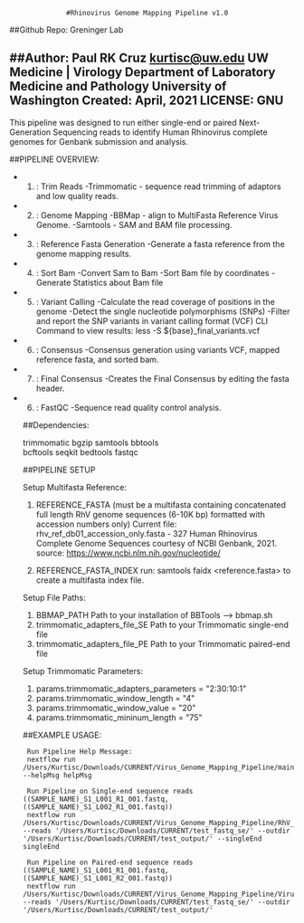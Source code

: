 
                  #Rhinovirus Genome Mapping Pipeline v1.0

 ##Github Repo:
 Greninger Lab
 
 ##Author:
 Paul RK Cruz <kurtisc@uw.edu>
 UW Medicine | Virology
 Department of Laboratory Medicine and Pathology
 University of Washington
 Created: April, 2021
 LICENSE: GNU
----------------------------------------------------------------------------------------

This pipeline was designed to run either single-end or paired Next-Generation Sequencing reads to identify Human Rhinovirus complete genomes for Genbank submission and analysis.

##PIPELINE OVERVIEW:
 - 1. : Trim Reads
 		-Trimmomatic - sequence read trimming of adaptors and low quality reads.
 - 2. : Genome Mapping
 		-BBMap - align to MultiFasta Reference Virus Genome.
 		-Samtools - SAM and BAM file processing.
 - 3. : Reference Fasta Generation
 		-Generate a fasta reference from the genome mapping results.  
 - 4. : Sort Bam
  		-Convert Sam to Bam
        -Sort Bam file by coordinates
        -Generate Statistics about Bam file  
 - 5. : Variant Calling
        -Calculate the read coverage of positions in the genome
        -Detect the single nucleotide polymorphisms (SNPs)
        -Filter and report the SNP variants in variant calling format (VCF)
        CLI Command to view results:   less -S ${base}_final_variants.vcf
 - 6. : Consensus
        -Consensus generation using variants VCF, mapped reference fasta, and
        sorted bam. 
 - 7. : Final Consensus
        -Creates the Final Consensus by editing the fasta header.       
 - 6. : FastQC
 		-Sequence read quality control analysis.

    ##Dependencies:
    
    trimmomatic
    bgzip
    samtools
    bbtools  
    bcftools
    seqkit
    bedtools
    fastqc

    ##PIPELINE SETUP

    Setup Multifasta Reference:
    1. REFERENCE_FASTA (must be a multifasta containing concatenated full length RhV genome sequences (6-10K bp) formatted with accession numbers only)
        Current file: rhv_ref_db01_accession_only.fasta - 327 Human Rhinovirus Complete Genome Sequences courtesy of NCBI Genbank, 2021.
            source: https://www.ncbi.nlm.nih.gov/nucleotide/

    2. REFERENCE_FASTA_INDEX
        run:
             samtools faidx <reference.fasta>
        to create a multifasta index file.

    Setup File Paths:
    1. BBMAP_PATH
        Path to your installation of BBTools --> bbmap.sh
    2. trimmomatic_adapters_file_SE
        Path to your Trimmomatic single-end file
    3. trimmomatic_adapters_file_PE
            Path to your Trimmomatic paired-end file

    Setup Trimmomatic Parameters:
    1. params.trimmomatic_adapters_parameters = "2:30:10:1"
    2. params.trimmomatic_window_length = "4"
    3. params.trimmomatic_window_value = "20"
    4. params.trimmomatic_mininum_length = "75"
    

    ##EXAMPLE USAGE:

        Run Pipeline Help Message:
        nextflow run /Users/Kurtisc/Downloads/CURRENT/Virus_Genome_Mapping_Pipeline/main.nf --helpMsg helpMsg

        Run Pipeline on Single-end sequence reads ((SAMPLE_NAME)_S1_L001_R1_001.fastq, ((SAMPLE_NAME)_S1_L002_R1_001.fastq))
        nextflow run /Users/Kurtisc/Downloads/CURRENT/Virus_Genome_Mapping_Pipeline/RhV_Genome_Mapping_Pipeline/main.nf --reads '/Users/Kurtisc/Downloads/CURRENT/test_fastq_se/' --outdir '/Users/Kurtisc/Downloads/CURRENT/test_output/' --singleEnd singleEnd

        Run Pipeline on Paired-end sequence reads ((SAMPLE_NAME)_S1_L001_R1_001.fastq, ((SAMPLE_NAME)_S1_L001_R2_001.fastq))
        nextflow run /Users/Kurtisc/Downloads/CURRENT/Virus_Genome_Mapping_Pipeline/Virus_Genome_Mapping_Pipeline/main.nf --reads '/Users/Kurtisc/Downloads/CURRENT/test_fastq_se/' --outdir '/Users/Kurtisc/Downloads/CURRENT/test_output/'